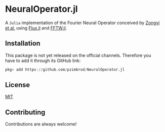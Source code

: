 
# NeuralOperator.jl

A `Julia` implementation of the Fourier Neural Operator conceived by [Zongyi et al.](https://arxiv.org/abs/2010.08895) 
using [Flux.jl](https://github.com/FluxML/Flux.jl) and [FFTW.jl](https://github.com/JuliaMath/FFTW.jl).


## Installation

This package is not yet released on the official channels. Therefore you have to add it through its GitHub link:

```julia
pkg> add https://github.com/pzimbrod/NeuralOperator.jl
```

## License

[MIT](https://choosealicense.com/licenses/mit/)

## Contributing

Contributions are always welcome!
